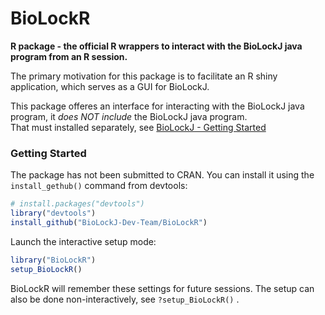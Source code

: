# BioLockR
**R package - the official R wrappers to interact with the BioLockJ java program from an R session.**

The primary motivation for this package is to facilitate an R shiny application, which serves as a GUI for BioLockJ.

This package offeres an interface for interacting with the BioLockJ java program, it _does NOT include_ the BioLockJ java program.  
That must installed separately, see [BioLockJ - Getting Started](https://biolockj-dev-team.github.io/BioLockJ/Getting-Started/)

### Getting Started
The package has not been submitted to CRAN.
You can install it using the `install_gethub()` command from devtools:
```r
# install.packages("devtools")
library("devtools")
install_github("BioLockJ-Dev-Team/BioLockR")
```

Launch the interactive setup mode:
```r
library("BioLockR")
setup_BioLockR()
```

BioLockR will remember these settings for future sessions.  The setup can also be done non-interactively, see `?setup_BioLockR()` .
